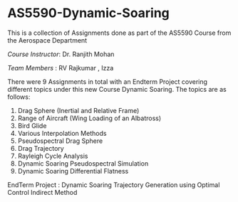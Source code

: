 # AS5590-Dynamic-Soaring

This is a collection of Assignments done as part of the AS5590 Course from the Aerospace Department

*Course Instructor*: Dr. Ranjith Mohan

*Team Members* : RV Rajkumar , Izza

There were 9 Assignments in total with an Endterm Project covering different topics under this new Course Dynamic Soaring. The topics are as follows:
1. Drag Sphere (Inertial and Relative Frame)
2. Range of Aircraft (Wing Loading of an Albatross)
3. Bird Glide
4. Various Interpolation Methods
5. Pseudospectral Drag Sphere
6. Drag Trajectory
7. Rayleigh Cycle Analysis
8. Dynamic Soaring Pseudospectral Simulation 
9. Dynamic Soaring Differential Flatness

EndTerm Project : Dynamic Soaring Trajectory Generation using Optimal Control Indirect Method
